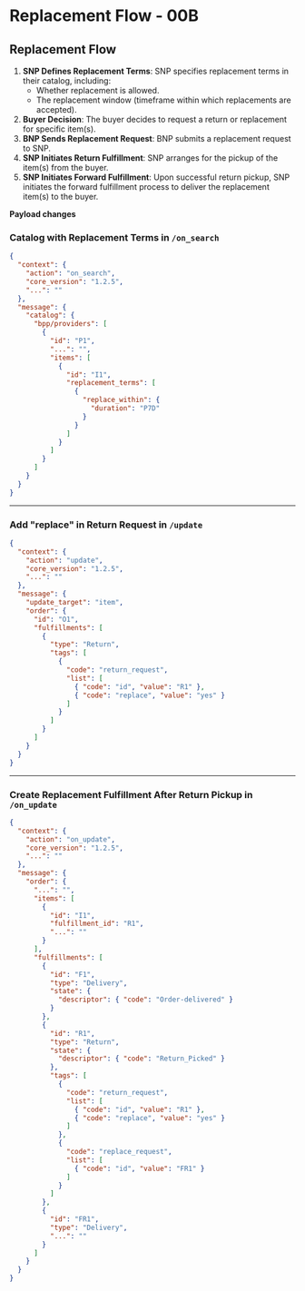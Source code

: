 # Replacement Flow - 00B

## Replacement Flow 
1. **SNP Defines Replacement Terms**: SNP specifies replacement terms in their catalog, including:
   - Whether replacement is allowed.
   - The replacement window (timeframe within which replacements are accepted).
2. **Buyer Decision**: The buyer decides to request a return or replacement for specific item(s).
3. **BNP Sends Replacement Request**: BNP submits a replacement request to SNP.
4. **SNP Initiates Return Fulfillment**: SNP arranges for the pickup of the item(s) from the buyer.
5. **SNP Initiates Forward Fulfillment**: Upon successful return pickup, SNP initiates the forward fulfillment process to deliver the replacement item(s) to the buyer.

**Payload changes**

### Catalog with Replacement Terms in `/on_search`
```json
{
  "context": {
    "action": "on_search",
    "core_version": "1.2.5",
    "...": ""
  },
  "message": {
    "catalog": {
      "bpp/providers": [
        {
          "id": "P1",
          "...": "",
          "items": [
            {
              "id": "I1",
              "replacement_terms": [
                {
                  "replace_within": {
                    "duration": "P7D"
                  }
                }
              ]
            }
          ]
        }
      ]
    }
  }
}
```

---

### Add "replace" in Return Request in `/update`
```json
{
  "context": {
    "action": "update",
    "core_version": "1.2.5",
    "...": ""
  },
  "message": {
    "update_target": "item",
    "order": {
      "id": "O1",
      "fulfillments": [
        {
          "type": "Return",
          "tags": [
            {
              "code": "return_request",
              "list": [
                { "code": "id", "value": "R1" },
                { "code": "replace", "value": "yes" }
              ]
            }
          ]
        }
      ]
    }
  }
}
```

---

### Create Replacement Fulfillment After Return Pickup in `/on_update`
```json
{
  "context": {
    "action": "on_update",
    "core_version": "1.2.5",
    "...": ""
  },
  "message": {
    "order": {
      "...": "",
      "items": [
        {
          "id": "I1",
          "fulfillment_id": "R1",
          "...": ""
        }
      ],
      "fulfillments": [
        {
          "id": "F1",
          "type": "Delivery",
          "state": {
            "descriptor": { "code": "Order-delivered" }
          }
        },
        {
          "id": "R1",
          "type": "Return",
          "state": {
            "descriptor": { "code": "Return_Picked" }
          },
          "tags": [
            {
              "code": "return_request",
              "list": [
                { "code": "id", "value": "R1" },
                { "code": "replace", "value": "yes" }
              ]
            },
            {
              "code": "replace_request",
              "list": [
                { "code": "id", "value": "FR1" }
              ]
            }
          ]
        },
        {
          "id": "FR1",
          "type": "Delivery",
          "...": ""
        }
      ]
    }
  }
}
```